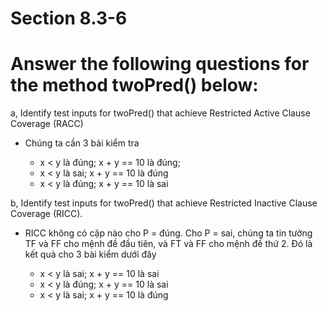 # Section 8.3-6

# Answer the following questions for the method twoPred() below:

a, Identify test inputs for twoPred() that achieve Restricted Active Clause Coverage
(RACC)

- Chúng ta cần 3 bài kiểm tra
    
    + x < y là đúng; x + y == 10 là đúng; 
    + x < y là sai; x + y == 10 là đúng
    + x < y là đúng; x + y == 10 là sai

b, Identify test inputs for twoPred() that achieve Restricted Inactive Clause Coverage
(RICC).

- RICC không có cặp nào cho P = đúng. Cho P = sai, chúng ta tin tưởng TF và FF cho mệnh đề đầu tiên, và FT và FF cho mệnh đề thứ 2. Đó là kết quả cho 3 bài kiểm dưới đây

    + x < y là sai; x + y == 10 là sai
    + x < y là đúng; x + y == 10 là sai
    + x < y là sai; x + y == 10 là đúng